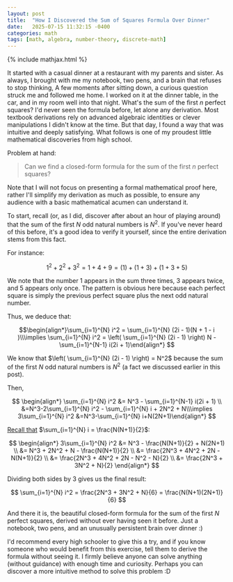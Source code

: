 ```yaml
---
layout: post
title:  "How I Discovered the Sum of Squares Formula Over Dinner"
date:   2025-07-15 11:32:15 -0400
categories: math
tags: [math, algebra, number-theory, discrete-math]
---
```


{% include mathjax.html %}

It started with a casual dinner at a restaurant with my parents and sister. As always, I brought with me my notebook, two pens, and a brain that refuses to stop thinking, A few moments after sitting down, a curious question struck me and followed me home. I worked on it at the dinner table, in the car, and in my room well into that night. What's the sum of the first $n$ perfect squares? I'd never seen the formula before, let alone any derivation. Most textbook derivations rely on advanced algebraic identities or clever manipulations I didn't know at the time. But that day, I found a way that was intuitive and deeply satisfying. What follows is one of my proudest little mathematical discoveries from high school.

Problem at hand:

> Can we find a closed-form formula for the sum of the first $n$ perfect squares?

Note that I will not focus on presenting a formal mathematical proof here, rather I'll simplify my derivation as much as possible, to ensure any audience with a basic mathematical acumen can understand it.

To start, recall (or, as I did, discover after about an hour of playing around) that the sum of the first $N$ odd natural numbers is $N^2$. If you've never heard of this before, it's a good idea to verify it yourself, since the entire derivation stems from this fact.

For instance:

$$1^2+2^2+3^2=1+4+9=(1)+(1+3)+(1+3+5)$$

We note that the number $1$ appears in the sum three times, $3$ appears twice, and $5$ appears only once. The pattern is obvious here because each perfect square is simply the previous perfect square plus the next odd natural number.

Thus, we deduce that:

$$\begin{align*}\sum_{i=1}^{N} i^2 = \sum_{i=1}^{N} (2i - 1)(N + 1 - i	)\\\implies \sum_{i=1}^{N} i^2 = \left( \sum_{i=1}^{N} (2i - 1) \right) N - \sum_{i=1}^{N-1} i(2i + 1)\end{align*}
$$

We know that $\left( \sum_{i=1}^{N} (2i - 1) \right) = N^2$ because the sum of the first $N$ odd natural numbers is $N^2$ (a fact we discussed earlier in this post).

Then,

$$
\begin{align*} \sum_{i=1}^{N} i^2 &= N^3 - \sum_{i=1}^{N-1} i(2i + 1) \\  &=N^3-2\sum_{i=1}^{N} i^2 - \sum_{i=1}^{N} i + 2N^2 + N\\\implies 3\sum_{i=1}^{N} i^2 &=N^3-\sum_{i=1}^{N} i+N(2N+1)\end{align*}
$$

[Recall that](https://en.wikipedia.org/wiki/1_+_2_+_3_+_4_+_%E2%8B%AF) $\sum_{i=1}^{N} i = \frac{N(N+1)}{2}$:

$$
\begin{align*}
3\sum_{i=1}^{N} i^2 &= N^3 - \frac{N(N+1)}{2} + N(2N+1) \\
&= N^3 + 2N^2 + N - \frac{N(N+1)}{2} \\
&= \frac{2N^3 + 4N^2 + 2N - N(N+1)}{2} \\
&= \frac{2N^3 + 4N^2 + 2N - N^2 - N}{2} \\
&= \frac{2N^3 + 3N^2 + N}{2}
\end{align*}
$$

Dividing both sides by 3 gives us the final result:

$$
\sum_{i=1}^{N} i^2 = \frac{2N^3 + 3N^2 + N}{6} = \frac{N(N+1)(2N+1)}{6}
$$

And there it is, the beautiful closed-form formula for the sum of the first $N$ perfect squares, derived without ever having seen it before. Just a notebook, two pens, and an unusually persistent brain over dinner :)

I'd recommend every high schooler to give this a try, and if you know someone who would benefit from this exercise, tell them to derive the formula without seeing it. I firmly believe anyone can solve anything (without guidance) with enough time and curiosity. Perhaps you can discover a more intuitive method to solve this problem :D
